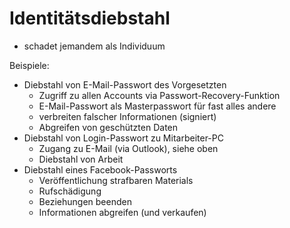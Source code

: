 # Identitätsdiebstahl

- schadet jemandem als Individuum

Beispiele:

- Diebstahl von E-Mail-Passwort des Vorgesetzten
    - Zugriff zu allen Accounts via Passwort-Recovery-Funktion
    - E-Mail-Passwort als Masterpasswort für fast alles andere
    - verbreiten falscher Informationen (signiert)
    - Abgreifen von geschützten Daten
- Diebstahl von Login-Passwort zu Mitarbeiter-PC
    - Zugang zu E-Mail (via Outlook), siehe oben
    - Diebstahl von Arbeit
- Diebstahl eines Facebook-Passworts
    - Veröffentlichung strafbaren Materials
    - Rufschädigung
    - Beziehungen beenden
    - Informationen abgreifen (und verkaufen)
